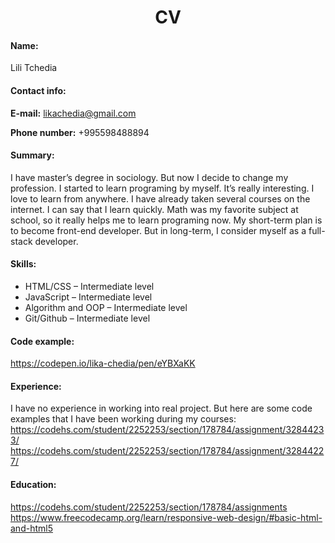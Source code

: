 <h1 align="center">CV </h1>

#### Name:

Lili Tchedia

#### Contact info:

**E-mail:** likachedia@gmail.com

**Phone number:** +995598488894

#### Summary:

I have master’s degree in sociology. But now I decide to change my profession. I started to learn programing by myself. It’s really interesting. I love to learn from anywhere. I have already taken several courses on the internet. I can say that I learn quickly. Math was my favorite subject at school, so it really helps me to learn programing now.
My short-term plan is to become front-end developer. But in long-term, I consider myself as a full-stack developer. 

#### Skills:

* HTML/CSS – Intermediate level
* JavaScript – Intermediate level
* Algorithm and OOP – Intermediate level
* Git/Github – Intermediate level

#### Code example:

https://codepen.io/lika-chedia/pen/eYBXaKK

#### Experience:

I have no experience in working into real project. But here are some code examples that I have been working during my courses:
https://codehs.com/student/2252253/section/178784/assignment/32844233/
https://codehs.com/student/2252253/section/178784/assignment/32844227/

#### Education: 

https://codehs.com/student/2252253/section/178784/assignments
https://www.freecodecamp.org/learn/responsive-web-design/#basic-html-and-html5
